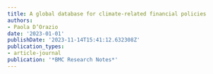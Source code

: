 ```yaml
---
title: A global database for climate-related financial policies
authors:
- Paola D’Orazio
date: '2023-01-01'
publishDate: '2023-11-14T15:41:12.632308Z'
publication_types:
- article-journal
publication: '*BMC Research Notes*'
---
```

